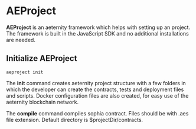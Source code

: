 # AEProject

**AEProject** is an aeternity framework which helps with setting up an project.
The framework is built in the JavaScript SDK and no additional installations are needed.

## Initialize AEProject

```
aeproject init
```

The **init** command creates aeternity project structure with a few folders in which the developer can create
the contracts, tests and deployment files and  scripts. Docker configuration files are also created, for easy use of the aeternity blockchain network.

The **compile** command compiles sophia contract. Files should be with .aes file extension. Default directory is $projectDir/contracts.




